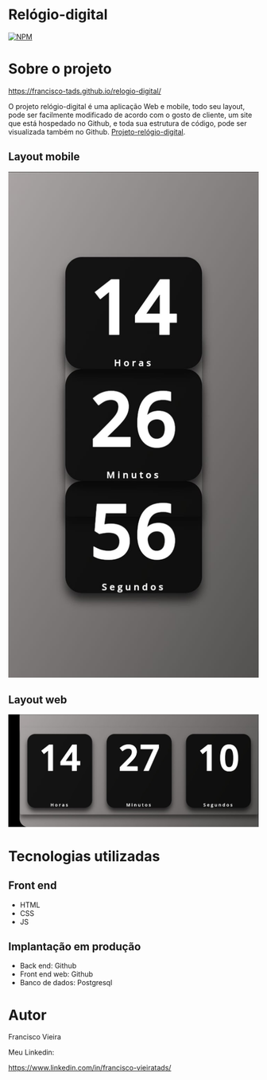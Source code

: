 # Relógio-digital

[![NPM](https://img.shields.io/npm/l/react)](https://github.com/Francisco-tads/relogio-digital/new/master)

# Sobre o projeto

https://francisco-tads.github.io/relogio-digital/

O projeto relógio-digital é uma aplicação Web e mobile, todo seu layout, pode ser facilmente modificado de acordo com o gosto de cliente, um site que está hospedado no Github, e toda sua estrutura de código, pode ser visualizada também no Github.
 [Projeto-relógio-digital](https://francisco-tads.github.io/relogio-digital/ "Site do projeto Starbucks Coffee").



## Layout mobile
![Mobile 1](https://github.com/Francisco-tads/relogio-digital/blob/master/assets/img/relogio-digital.jpg) 

## Layout web
![Web 1](https://github.com/Francisco-tads/relogio-digital/blob/master/assets/img/relogio-digital-1.jpg)


## 

# Tecnologias utilizadas

## Front end
- HTML 
- CSS
- JS

## Implantação em produção
- Back end: Github
- Front end web: Github
- Banco de dados: Postgresql

# Autor

Francisco Vieira

Meu Linkedin:

https://www.linkedin.com/in/francisco-vieiratads/

